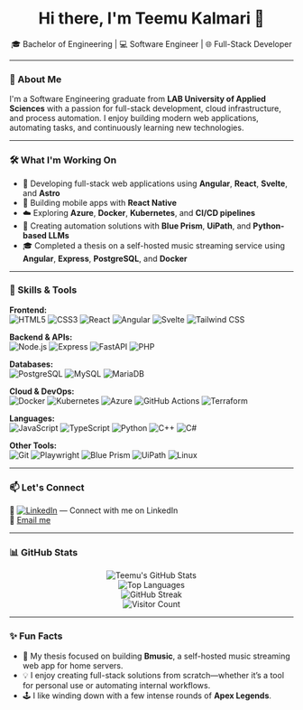 <h1 align="center">Hi there, I'm Teemu Kalmari 👋</h1>
<p align="center">🎓 Bachelor of Engineering | 💻 Software Engineer | 🌐 Full-Stack Developer</p>

---

### 🚀 About Me

I'm a Software Engineering graduate from **LAB University of Applied Sciences** with a passion for full-stack development, cloud infrastructure, and process automation. I enjoy building modern web applications, automating tasks, and continuously learning new technologies.

---

### 🛠️ What I'm Working On

- 🧩 Developing full-stack web applications using **Angular**, **React**, **Svelte**, and **Astro**
- 📱 Building mobile apps with **React Native**
- ☁️ Exploring **Azure**, **Docker**, **Kubernetes**, and **CI/CD pipelines**
- 🤖 Creating automation solutions with **Blue Prism**, **UiPath**, and **Python-based LLMs**
- 🎓 Completed a thesis on a self-hosted music streaming service using **Angular**, **Express**, **PostgreSQL**, and **Docker**

---

### 💼 Skills & Tools

**Frontend:**  
![HTML5](https://img.shields.io/badge/-HTML5-E34F26?logo=html5&logoColor=white&style=flat) ![CSS3](https://img.shields.io/badge/-CSS3-1572B6?logo=css3&logoColor=white&style=flat) ![React](https://img.shields.io/badge/-React-61DAFB?logo=react&logoColor=black&style=flat) ![Angular](https://img.shields.io/badge/-Angular-DD0031?logo=angular&logoColor=white&style=flat) ![Svelte](https://img.shields.io/badge/-Svelte-FF3E00?logo=svelte&logoColor=white&style=flat) ![Tailwind CSS](https://img.shields.io/badge/-Tailwind-06B6D4?logo=tailwindcss&logoColor=white&style=flat)  

**Backend & APIs:**  
![Node.js](https://img.shields.io/badge/-Node.js-339933?logo=node.js&logoColor=white&style=flat) ![Express](https://img.shields.io/badge/-Express-000000?logo=express&logoColor=white&style=flat) ![FastAPI](https://img.shields.io/badge/-FastAPI-009688?logo=fastapi&logoColor=white&style=flat) ![PHP](https://img.shields.io/badge/-PHP-777BB4?logo=php&logoColor=white&style=flat)  

**Databases:**  
![PostgreSQL](https://img.shields.io/badge/-PostgreSQL-4169E1?logo=postgresql&logoColor=white&style=flat) ![MySQL](https://img.shields.io/badge/-MySQL-4479A1?logo=mysql&logoColor=white&style=flat) ![MariaDB](https://img.shields.io/badge/-MariaDB-003545?logo=mariadb&logoColor=white&style=flat)  

**Cloud & DevOps:**  
![Docker](https://img.shields.io/badge/-Docker-2496ED?logo=docker&logoColor=white&style=flat) ![Kubernetes](https://img.shields.io/badge/-Kubernetes-326CE5?logo=kubernetes&logoColor=white&style=flat) ![Azure](https://img.shields.io/badge/-Azure-0078D4?logo=microsoftazure&logoColor=white&style=flat) ![GitHub Actions](https://img.shields.io/badge/-GitHub%20Actions-2088FF?logo=github-actions&logoColor=white&style=flat) ![Terraform](https://img.shields.io/badge/-Terraform-7B42BC?logo=terraform&logoColor=white&style=flat)  

**Languages:**  
![JavaScript](https://img.shields.io/badge/-JavaScript-F7DF1E?logo=javascript&logoColor=black&style=flat) ![TypeScript](https://img.shields.io/badge/-TypeScript-3178C6?logo=typescript&logoColor=white&style=flat) ![Python](https://img.shields.io/badge/-Python-3776AB?logo=python&logoColor=white&style=flat) ![C++](https://img.shields.io/badge/-C++-00599C?logo=c%2B%2B&logoColor=white&style=flat) ![C#](https://img.shields.io/badge/-C%23-239120?logo=c-sharp&logoColor=white&style=flat)  

**Other Tools:**  
![Git](https://img.shields.io/badge/-Git-F05032?logo=git&logoColor=white&style=flat) ![Playwright](https://img.shields.io/badge/-Playwright-2EAD33?logo=playwright&logoColor=white&style=flat) ![Blue Prism](https://img.shields.io/badge/-Blue%20Prism-00BFFF?logo=blueprism&logoColor=white&style=flat) ![UiPath](https://img.shields.io/badge/-UiPath-F88900?logo=uipath&logoColor=white&style=flat) ![Linux](https://img.shields.io/badge/-Linux-FCC624?logo=linux&logoColor=black&style=flat)  

---

### 📫 Let's Connect

🔗 [![LinkedIn](https://img.shields.io/badge/-Teemu%20Kalmari-blue?logo=linkedin&style=flat&logoColor=white)](https://www.linkedin.com/in/teemu-kalmari-755469169/) — Connect with me on LinkedIn  
📧 [Email me](mailto:teemukalmari@gmail.com)

---

### 📊 GitHub Stats

<p align="center">
  <img src="https://github-readme-stats.vercel.app/api?username=temez26&show_icons=true&count_private=true&theme=dark" alt="Teemu's GitHub Stats" />
  <br />
  <img src="https://github-readme-stats.vercel.app/api/top-langs/?username=temez26&layout=compact&theme=dark" alt="Top Languages" />
  <br />
  <img src="https://streak-stats.demolab.com?user=temez26&theme=dark" alt="GitHub Streak" />
  <br />
  <img src="https://profile-counter.glitch.me/temez26/count.svg" alt="Visitor Count" />
</p>

---

### ✨ Fun Facts

- 🎵 My thesis focused on building **Bmusic**, a self-hosted music streaming web app for home servers.
- 💡 I enjoy creating full-stack solutions from scratch—whether it’s a tool for personal use or automating internal workflows.
- 🕹️ I like winding down with a few intense rounds of **Apex Legends**.

